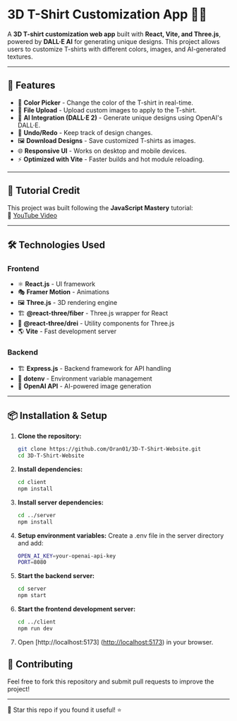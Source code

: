 # 3D T-Shirt Customization App 🎨👕

A **3D T-shirt customization web app** built with **React, Vite, and Three.js**, powered by **DALL·E AI** for generating unique designs. This project allows users to customize T-shirts with different colors, images, and AI-generated textures.

---

## 🚀 Features

- 🎨 **Color Picker** - Change the color of the T-shirt in real-time.
- 📂 **File Upload** - Upload custom images to apply to the T-shirt.
- 🤖 **AI Integration (DALL·E 2)** - Generate unique designs using OpenAI's DALL·E.
- 🔄 **Undo/Redo** - Keep track of design changes.
- 🖼️ **Download Designs** - Save customized T-shirts as images.
- 🌐 **Responsive UI** - Works on desktop and mobile devices.
- ⚡ **Optimized with Vite** - Faster builds and hot module reloading.

---

## 🎥 Tutorial Credit

This project was built following the **JavaScript Mastery** tutorial:  
🔗 [YouTube Video](https://www.youtube.com/watch?v=RbxHZwFtRT4&t=14266s)

---

## 🛠️ Technologies Used

### **Frontend**

- ⚛️ **React.js** - UI framework
- 🎭 **Framer Motion** - Animations
- 🖼️ **Three.js** - 3D rendering engine
- 🏗️ **@react-three/fiber** - Three.js wrapper for React
- 🎨 **@react-three/drei** - Utility components for Three.js
- 🌎 **Vite** - Fast development server

### **Backend**

- 🏗️ **Express.js** - Backend framework for API handling
- 🔐 **dotenv** - Environment variable management
- 🤖 **OpenAI API** - AI-powered image generation

---

## 📦 Installation & Setup

1. **Clone the repository:**

   ```sh
   git clone https://github.com/Oran01/3D-T-Shirt-Website.git
   cd 3D-T-Shirt-Website
   ```

2. **Install dependencies:**

   ```sh
   cd client
   npm install
   ```

3. **Install server dependencies:**

   ```sh
   cd ../server
   npm install
   ```

4. **Setup environment variables:**
   Create a .env file in the server directory and add:

   ```sh
   OPEN_AI_KEY=your-openai-api-key
   PORT=8080
   ```

5. **Start the backend server:**

   ```sh
   cd server
   npm start
   ```

6. **Start the frontend development server:**

   ```sh
   cd ../client
   npm run dev
   ```

7. Open [http://localhost:5173] (<http://localhost:5173>) in your browser.

## 🤝 Contributing

Feel free to fork this repository and submit pull requests to improve the project!

---

🌟 Star this repo if you found it useful! ⭐
